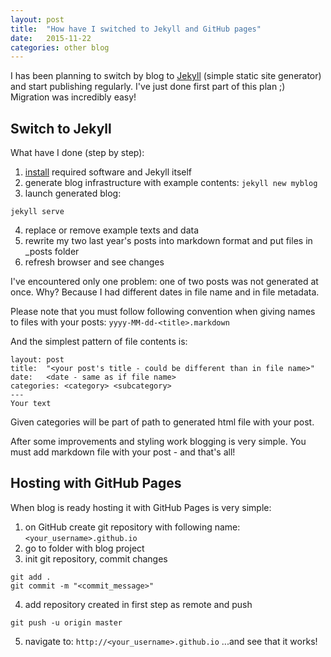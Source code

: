 ```yaml
---
layout: post
title:  "How have I switched to Jekyll and GitHub pages"
date:   2015-11-22
categories: other blog
---
```


I has been planning to switch by blog to [Jekyll](http://jekyllrb.com/) (simple static site generator) and start 
publishing regularly. I've just done first part of this plan ;) Migration was incredibly easy\!

## Switch to Jekyll

What have I done (step by step):

1. [install](http://jekyllrb.com/docs/installation/) required software and Jekyll itself
2. generate blog infrastructure with example contents: `jekyll new myblog`
3. launch generated blog:
``` cd myblog
jekyll serve
```
4. replace or remove example texts and data
5. rewrite my two last year's posts into markdown format and put files in _posts folder
6. refresh browser and see changes

I've encountered only one problem: one of two posts was not generated at once. Why? Because I had different dates in file
name and in file metadata.

Please note that you must follow following convention when giving names to files with your posts:
`yyyy-MM-dd-<title>.markdown`

And the simplest pattern of file contents is: 
```---
layout: post
title:  "<your post's title - could be different than in file name>"
date:   <date - same as if file name>
categories: <category> <subcategory>
---
Your text
```

Given categories will be part of path to generated html file with your post.

After some improvements and styling work blogging is very simple. You must add markdown file with your post - and that's all\!

## Hosting with GitHub Pages

When blog is ready hosting it with GitHub Pages is very simple:

1. on GitHub create git repository with following name:
`<your_username>.github.io`
2. go to folder with blog project
3. init git repository, commit changes
```git init
git add .
git commit -m "<commit_message>"
```
4. add repository created in first step as remote and push
```git remote add origin https://github.com/<your_username>/<your_username>.github.io.git
git push -u origin master
```
5. navigate to: 
`http://<your_username>.github.io`
...and see that it works!